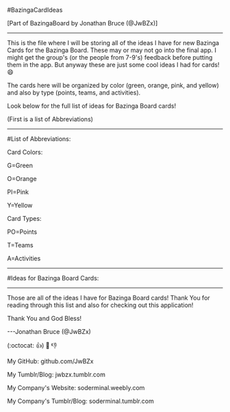 #BazingaCardIdeas

[Part of BazingaBoard by Jonathan Bruce (@JwBZx)]
- - - - - - - - - -
This is the file where I will be storing all of the ideas I have for new Bazinga Cards for the Bazinga Board.
These may or may not go into the final app. I might get the group's (or the people from 7-9's) feedback before putting them in the app.
But anyway these are just some cool ideas I had for cards! :smile:

The cards here will be organized by color (green, orange, pink, and yellow) and also by type (points, teams, and activities).

Look below for the full list of ideas for Bazinga Board cards!

(First is a list of Abbreviations)
- - - - - - - - - -
#List of Abbreviations:

Card Colors:

G=Green

O=Orange

PI=Pink

Y=Yellow

Card Types:

PO=Points

T=Teams

A=Activities
- - - - - - - - - -
#Ideas for Bazinga Board Cards:

- - - - - - - - - -
Those are all of the ideas I have for Bazinga Board cards! Thank You for reading through this list and also for checking out this application!

Thank You and God Bless!

---Jonathan Bruce (@JwBZx)

(:octocat: :+1:) :crown: :-1:

My GitHub: github.com/JwBZx

My Tumblr/Blog: jwbzx.tumblr.com

My Company's Website: soderminal.weebly.com

My Company's Tumblr/Blog: soderminal.tumblr.com
